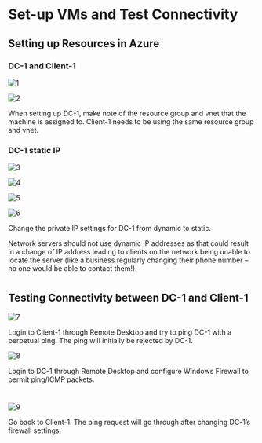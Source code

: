 # Set-up VMs and Test Connectivity

<h2>Setting up Resources in Azure</h2>

<h3>DC-1 and Client-1</h3>

![1](https://github.com/melisa-er/Set-up-VMs-and-Test-Connectivity/assets/157723219/8f69bfb3-de7c-4ef0-b4c3-24e0e9a5fb91)

![2](https://github.com/melisa-er/Set-up-VMs-and-Test-Connectivity/assets/157723219/0fac2460-f5a2-4342-8d24-d0fbaecbc99b)

When setting up DC-1, make note of the resource group and vnet that the machine is assigned to. Client-1  needs to be using the same resource group and vnet.

<h3>DC-1 static IP</h3>

![3](https://github.com/melisa-er/Set-up-VMs-and-Test-Connectivity/assets/157723219/b9c9b0b6-622a-4633-acd8-2ee591bfaab8)

![4](https://github.com/melisa-er/Set-up-VMs-and-Test-Connectivity/assets/157723219/2fe01457-8ed0-4d7e-95cc-c30cde111e64)

![5](https://github.com/melisa-er/Set-up-VMs-and-Test-Connectivity/assets/157723219/8162b3eb-7424-4791-8647-3760cc321baa)

![6](https://github.com/melisa-er/Set-up-VMs-and-Test-Connectivity/assets/157723219/c39e11ac-7583-4283-8eba-501db4599bcf)

Change the private IP settings for DC-1 from dynamic to static.

Network servers should not use dynamic IP addresses as that could result in a change of IP address leading to clients on the network being unable to locate the server (like a business regularly changing their phone number – no one would be able to contact them!).

#
<h2>Testing Connectivity between DC-1 and Client-1</h2>

![7](https://github.com/melisa-er/Set-up-VMs-and-Test-Connectivity/assets/157723219/107bb3c3-c249-4207-b5d4-9ced06d780e0)

Login to Client-1 through Remote Desktop and try to ping DC-1 with a perpetual ping. The ping will initially be rejected by DC-1.

![8](https://github.com/melisa-er/Set-up-VMs-and-Test-Connectivity/assets/157723219/08ed01b7-4845-4748-a2ac-efadb1fb1f1e)

Login to DC-1 through Remote Desktop and configure Windows Firewall to permit ping/ICMP packets.

#
![9](https://github.com/melisa-er/Set-up-VMs-and-Test-Connectivity/assets/157723219/d3ae23f1-7b99-4093-a139-c3f7ddd909da)

Go back to Client-1. The ping request will go through after changing DC-1’s firewall settings.
